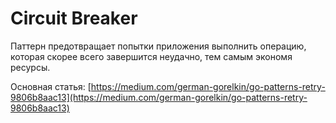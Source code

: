 # Circuit Breaker

Паттерн предотвращает попытки приложения выполнить операцию, которая скорее всего завершится неудачно, тем самым экономя ресурсы.

Основная статья: [https://medium.com/german-gorelkin/go-patterns-retry-9806b8aac13](https://medium.com/german-gorelkin/go-patterns-retry-9806b8aac13)
